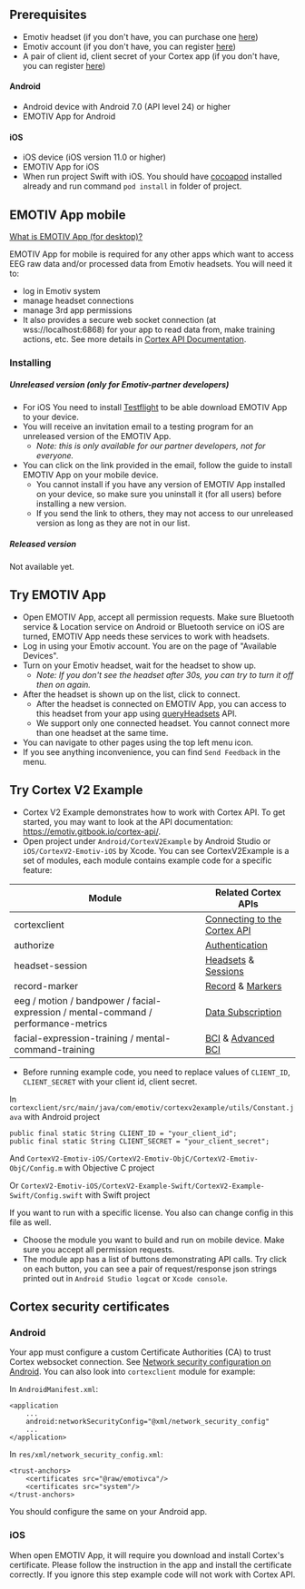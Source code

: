 
## Prerequisites
- Emotiv headset (if you don't have, you can purchase one [here](https://www.emotiv.com))
- Emotiv account (if you don't have, you can register [here](https://www.emotiv.com))
- A pair of client id, client secret of your Cortex app (if you don't have, you can register [here](https://www.emotiv.com/my-account/cortex-apps/))
#### Android

- Android device with Android 7.0 (API level 24) or higher
- EMOTIV App for Android

#### iOS
- iOS device (iOS version 11.0 or higher)
- EMOTIV App for iOS
- When run project Swift with iOS. You should have [cocoapod](https://cocoapods.org/) installed already
and run command `pod install` in folder of project.

## EMOTIV App mobile
[What is EMOTIV App (for desktop)?](https://emotiv.gitbook.io/cortex-manual/)

EMOTIV App for mobile is required for any other apps which want to access EEG raw data and/or processed data from Emotiv headsets. You will need it to:
* log in Emotiv system
* manage headset connections
* manage 3rd app permissions
* It also provides a secure web socket connection (at wss://localhost:6868) for your app to read data from, make training actions, etc. See more details in [Cortex API Documentation](https://emotiv.gitbook.io/cortex-api/).

### Installing
##### Unreleased version (only for Emotiv-partner developers)

- For iOS You need to install [Testflight](https://apps.apple.com/us/app/testflight/id899247664) to be able download EMOTIV App to your device.
- You will receive an invitation email to a testing program for an unreleased version of the EMOTIV App.
	- *Note: this is only available for our partner developers, not for everyone.*
- You can click on the link provided in the email, follow the guide to install EMOTIV App on your mobile device.
	- You cannot install if you have any version of EMOTIV App installed on your device, so make sure you uninstall it (for all users) before installing a new version.
	- If you send the link to others, they may not access to our unreleased version as long as they are not in our list.

##### Released version

Not available yet.

## Try EMOTIV App
- Open EMOTIV App, accept all permission requests. Make sure Bluetooth service & Location service on Android or Bluetooth service on iOS are turned, EMOTIV App needs these services to work with headsets.
- Log in using your Emotiv account. You are on the page of "Available Devices".
- Turn on your Emotiv headset, wait for the headset to show up.
	- *Note: If you don't see the headset after 30s, you can try to turn it off then on again.*
- After the headset is shown up on the list, click to connect.
	- After the headset is connected on EMOTIV App, you can access to this headset from your app using [queryHeadsets](https://emotiv.gitbook.io/cortex-api/headset/queryheadsets) API.
	- We support only one connected headset. You cannot connect more than one headset at the same time.
- You can navigate to other pages using the top left menu icon.
- If you see anything inconvenience, you can find `Send Feedback` in the menu.

## Try Cortex V2 Example
- Cortex V2 Example demonstrates how to work with Cortex API. To get started, you may want to look at the API documentation: https://emotiv.gitbook.io/cortex-api/.
- Open project under `Android/CortexV2Example` by Android Studio or `iOS/CortexV2-Emotiv-iOS` by Xcode. You can see CortexV2Example is a set of modules, each module contains example code for a specific feature:

Module| Related Cortex APIs
----------------|----------------
cortexclient |[Connecting to the Cortex API](https://emotiv.gitbook.io/cortex-api/connecting-to-the-cortex-api)
authorize |[Authentication](https://emotiv.gitbook.io/cortex-api/authentication)
headset-session | [Headsets](https://emotiv.gitbook.io/cortex-api/headset) & [Sessions](https://emotiv.gitbook.io/cortex-api/session)
record-marker | [Record](https://emotiv.gitbook.io/cortex-api/records) & [Markers](https://emotiv.gitbook.io/cortex-api/markers)
eeg / motion / bandpower / facial-expression / mental-command / performance-metrics | [Data Subscription](https://emotiv.gitbook.io/cortex-api/data-subscription)
facial-expression-training / mental-command-training | [BCI](https://emotiv.gitbook.io/cortex-api/bci) & [Advanced BCI](https://emotiv.gitbook.io/cortex-api/advanced-bci)

- Before running example code, you need to replace values of `CLIENT_ID`, `CLIENT_SECRET` with your client id, client secret.

In `cortexclient/src/main/java/com/emotiv/cortexv2example/utils/Constant.java` with Android project

    public final static String CLIENT_ID = "your_client_id";
    public final static String CLIENT_SECRET = "your_client_secret";

And `CortexV2-Emotiv-iOS/CortexV2-Emotiv-ObjC/CortexV2-Emotiv-ObjC/Config.m` with Objective C project

Or `CortexV2-Emotiv-iOS/CortexV2-Example-Swift/CortexV2-Example-Swift/Config.swift` with Swift project

If you want to run with a specific license. You also can change config in this file as well.

- Choose the module you want to build and run on mobile device. Make sure you accept all permission requests.
- The module app has a list of buttons demonstrating API calls. Try click on each button, you can see a pair of request/response json strings printed out in `Android Studio logcat` or `Xcode console`.

## Cortex security certificates

### Android
Your app must configure a custom Certificate Authorities (CA) to trust Cortex websocket connection. See [Network security configuration on Android](https://developer.android.com/training/articles/security-config). You can also look into `cortexclient` module for example:

In `AndroidManifest.xml`:

    <application
        ...
        android:networkSecurityConfig="@xml/network_security_config"
        ...
    </application>

In `res/xml/network_security_config.xml`:

    <trust-anchors>
        <certificates src="@raw/emotivca"/>
        <certificates src="system"/>
    </trust-anchors>

You should configure the same on your Android app.

### iOS

When open EMOTIV App, it will require you download and install Cortex's certificate. Please follow the instruction in the app and install the certificate correctly.
If you ignore this step example code will not work with Cortex API.